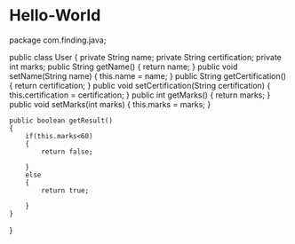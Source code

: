 # Hello-World

package com.finding.java;

public class User {
	private String name;
	private String certification;
	private int marks;
	public String getName() {
		return name;
	}
	public void setName(String name) {
		this.name = name;
	}
	public String getCertification() {
		return certification;
	}
	public void setCertification(String certification) {
		this.certification = certification;
	}
	public int getMarks() {
		return marks;
	}
	public void setMarks(int marks) {
		this.marks = marks;
	}
	
	public boolean getResult()
	{
		if(this.marks<60)
		{
			return false;
			
		}
		else
		{
			return true;
			
		}
	}

}
